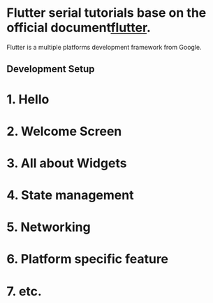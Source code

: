 # Flutter serial tutorials base on the official document[flutter](https://flutter.dev).

Flutter is a multiple platforms development framework from Google.

## Development Setup

# 1. Hello

# 2. Welcome Screen

# 3. All about Widgets

# 4. State management

# 5. Networking

# 6. Platform specific feature

# 7. etc.

